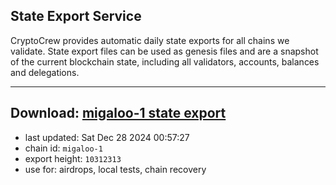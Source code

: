 ## State Export Service
CryptoCrew provides automatic daily state exports for all chains we validate. State export files can be used as genesis files and are a snapshot of the current blockchain state, including all validators, accounts, balances and delegations.

---
**Download: [migaloo-1 state export](https://dl-eu2.ccvalidators.com/SERVICE/migaloo/migaloo-1_export_10312313.json)**
---

- last updated: Sat Dec 28 2024 00:57:27
- chain id: `migaloo-1`
- export height: `10312313`
- use for: airdrops, local tests, chain recovery
